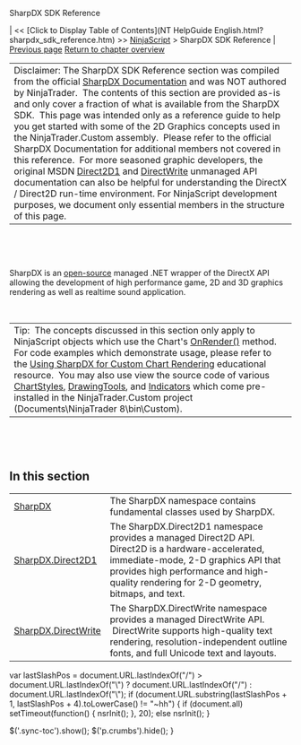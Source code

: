 ﻿










 


SharpDX SDK Reference







| &lt;&lt; [Click to Display Table of Contents](NT HelpGuide English.html?sharpdx_sdk_reference.htm) &gt;&gt;
 [NinjaScript](ninjascript.htm) &gt;
SharpDX SDK Reference | [Previous page](onrestorevalues.htm)
[Return to chapter overview](ninjascript.htm)












|  |
| --- |
| Disclaimer: The SharpDX SDK Reference section was compiled from the official [SharpDX Documentation](http://sharpdx.org/) and was NOT authored by NinjaTrader.  The contents of this section are provided as-is and only cover a fraction of what is available from the SharpDX SDK.  This page was intended only as a reference guide to help you get started with some of the 2D Graphics concepts used in the NinjaTrader.Custom assembly.  Please refer to the official SharpDX Documentation for additional members not covered in this reference.  For more seasoned graphic developers, the original MSDN [Direct2D1](https://msdn.microsoft.com/en-us/library/windows/desktop/dd370990.aspx) and [DirectWrite](https://msdn.microsoft.com/en-us/library/windows/desktop/dd368038.aspx) unmanaged API documentation can also be helpful for understanding the DirectX / Direct2D run-time environment. For NinjaScript development purposes, we document only essential members in the structure of this page. |



 


 


SharpDX is an [open-source](https://github.com/sharpdx/SharpDX) managed .NET wrapper of the DirectX API allowing the development of high performance game, 2D and 3D graphics rendering as well as realtime sound application.


 




|  |
| --- |
| Tip:  The concepts discussed in this section only apply to NinjaScript objects which use the Chart's [OnRender()](onrender.htm) method.   For code examples which demonstrate usage, please refer to the [Using SharpDX for Custom Chart Rendering](using_sharpdx_for_custom_chart_rendering.htm) educational resource.  You may also use view the source code of various [ChartStyles](chartstyletype.htm), [DrawingTools](drawing_tools.htm), and [Indicators](indicators.htm) which come pre-installed in the NinjaTrader.Custom project (Documents\NinjaTrader 8\bin\Custom). |



 


 


In this section
---------------




|  |  |
| --- | --- |
| [SharpDX](sharpdx.htm) | The SharpDX namespace contains fundamental classes used by SharpDX.  |
| [SharpDX.Direct2D1](sharpdx_direct2d1.htm) | The SharpDX.Direct2D1 namespace provides a managed Direct2D API.   Direct2D is a hardware-accelerated, immediate-mode, 2-D graphics API that provides high performance and high-quality rendering for 2-D geometry, bitmaps, and text. |
| [SharpDX.DirectWrite](sharpdx_directwrite.htm) | The SharpDX.DirectWrite namespace provides a managed DirectWrite API.  DirectWrite supports high-quality text rendering, resolution-independent outline fonts, and full Unicode text and layouts. |






 
 var lastSlashPos = document.URL.lastIndexOf("/") &gt; document.URL.lastIndexOf("\\") ? document.URL.lastIndexOf("/") : document.URL.lastIndexOf("\\");
 if (document.URL.substring(lastSlashPos + 1, lastSlashPos + 4).toLowerCase() != "~hh") {
 if (document.all) setTimeout(function() {
 nsrInit();
 }, 20);
 else nsrInit();
 }
 
 
 $('.sync-toc').show();
 $('p.crumbs').hide();
 }
 
 
 



